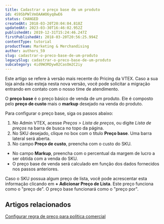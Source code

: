 ```yaml
---
title: Cadastrar o preço base de um produto
id: 4S9SbPWlVmOAAWO6yq8wE6
status: CHANGED
createdAt: 2018-03-20T20:04:04.818Z
updatedAt: 2023-03-30T16:46:02.952Z
publishedAt: 2019-12-31T15:24:46.247Z
firstPublishedAt: 2018-03-20T20:56:25.994Z
contentType: tutorial
productTeam: Marketing & Merchandising
author: authors_59
slug: cadastrar-o-preco-base-de-um-produto
legacySlug: cadastrar-o-preco-base-de-um-produto
subcategory: 4id9W3RDyw02CasOm2C2iy
---
```


<div class="alert alert-info">
Este artigo se refere à versão mais recente do Pricing da VTEX. Caso a sua loja ainda não esteja nesta nova versão, você pode solicitar a migração entrando em contato com o nosso time de atendimento.
</div>

O __preço base__ é o preço básico de venda de um produto. Ele é composto pelo __preço de custo__ mais o __markup__ desejado na venda do produto.

Para configurar o preço base, siga os passos abaixo:

1. No Admin VTEX, acesse *Preços > Lista de preços*, ou digite *Lista de preços* na barra de busca no topo da página.
2. No SKU desejado, clique no box com o título __Preço base__. Uma barra lateral será aberta.
3. No campo __Preço de custo__, preencha com o custo do SKU.
- No campo __Markup__, preencha com o percentual da margem de lucro a ser obtida com a venda do SKU.
- O preço base de venda será calculado em função dos dados fornecidos nos passos anteriores.

<div class="alert alert-info">
Caso o SKU possua algum preço de lista, você pode acrescentar esta informação clicando em <strong>+ Adicionar Preço de Lista</strong>. Este preço funciona como o "preço de". O preço base funcionará como o "preço por".
</div>

## Artigos relacionados

[Configurar regra de preço para política comercial](/pt/tutorial/configurar-regra-de-preco-para-politica-comercial)

